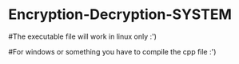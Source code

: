 # Encryption-Decryption-SYSTEM

#The executable file will work in linux only :')

#For windows or something you have to compile the cpp file :')
